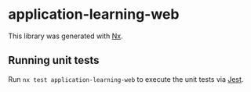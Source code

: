 # application-learning-web

This library was generated with [Nx](https://nx.dev).

## Running unit tests

Run `nx test application-learning-web` to execute the unit tests via [Jest](https://jestjs.io).
